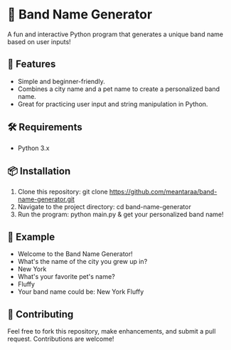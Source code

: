 # 🎸 Band Name Generator

A fun and interactive Python program that generates a unique band name based on user inputs!

## 🚀 Features
- Simple and beginner-friendly.
- Combines a city name and a pet name to create a personalized band name.
- Great for practicing user input and string manipulation in Python.

## 🛠️ Requirements
- Python 3.x

## 📦 Installation
1. Clone this repository: git clone https://github.com/meantaraa/band-name-generator.git
2. Navigate to the project directory: cd band-name-generator
3. Run the program: python main.py & get your personalized band name!

## 📂 Example
- Welcome to the Band Name Generator!
- What's the name of the city you grew up in?
- New York
- What's your favorite pet's name?
- Fluffy
- Your band name could be: New York Fluffy

## 🤝 Contributing
Feel free to fork this repository, make enhancements, and submit a pull request. Contributions are welcome!


   

